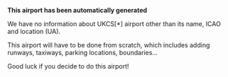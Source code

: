 **This airport has been automatically generated**

We have no information about UKCS[*] airport other than its name, ICAO and location (UA).

This airport will have to be done from scratch, which includes adding runways, taxiways, parking locations, boundaries...

Good luck if you decide to do this airport!